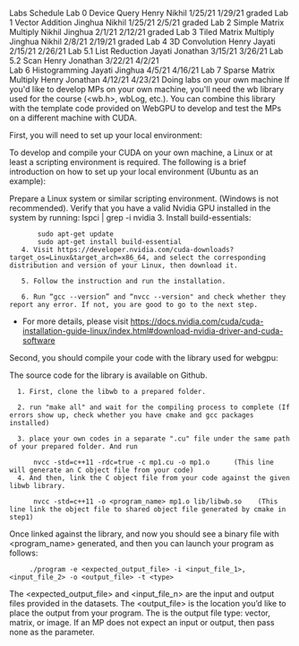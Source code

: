 Labs Schedule
Lab 0	Device Query	Henry	Nikhil	1/25/21	1/29/21	graded
Lab 1	Vector Addition	Jinghua	Nikhil	1/25/21	2/5/21	graded
Lab 2	Simple Matrix Multiply	Nikhil	Jinghua	2/1/21	2/12/21	graded
Lab 3	Tiled Matrix Multiply	Jinghua	Nikhil	2/8/21	2/19/21	graded
Lab 4	3D Convolution	Henry	Jayati	2/15/21	2/26/21	
Lab 5.1	List Reduction	Jayati	Jonathan	3/15/21	3/26/21	
Lab 5.2	Scan	Henry	Jonathan	3/22/21	4/2/21	
Lab 6	Histogramming	Jayati	Jinghua	4/5/21	4/16/21	
Lab 7	Sparse Matrix Multiply	Henry	Jonathan	4/12/21	4/23/21	
Doing labs on your own machine
If you'd like to develop MPs on your own machine, you'll need the wb library used for the course (<wb.h>, wbLog, etc.). You can combine this library with the template code provided on WebGPU to develop and test the MPs on a different machine with CUDA. 



First, you will need to set up your local environment:

To develop and compile your CUDA on your own machine, a Linux or at least a scripting environment is required. The following is a brief introduction on how to set up your local environment (Ubuntu as an example):

Prepare a Linux system or similar scripting environment. (Windows is not recommended).
Verify that you have a valid Nvidia GPU installed in the system by running:
           lspci | grep -i nvidia
       3. Install build-essentials:

           sudo apt-get update
           sudo apt-get install build-essential
       4. Visit https://developer.nvidia.com/cuda-downloads?target_os=Linux&target_arch=x86_64, and select the corresponding distribution and version of your Linux, then download it.

       5. Follow the instruction and run the installation.

       6. Run “gcc --version” and “nvcc --version" and check whether they report any error. If not, you are good to go to the next step.



* For more details, please visit https://docs.nvidia.com/cuda/cuda-installation-guide-linux/index.html#download-nvidia-driver-and-cuda-software



Second, you should compile your code with the library used for webgpu:

The source code for the library is available on Github.

      1. First, clone the libwb to a prepared folder.

      2. run "make all" and wait for the compiling process to complete (If errors show up, check whether you have cmake and gcc packages installed)

      3. place your own codes in a separate ".cu" file under the same path of your prepared folder. And run

          nvcc -std=c++11 -rdc=true -c mp1.cu -o mp1.o      (This line will generate an C object file from your code)
      4. And then, link the C object file from your code against the given libwb library. 

          nvcc -std=c++11 -o <program_name> mp1.o lib/libwb.so    (This line link the object file to shared object file generated by cmake in step1)


Once linked against the library, and now you should see a binary file with <program_name> generated, and then you can launch your program as follows:

         ./program -e <expected_output_file> -i <input_file_1>,<input_file_2> -o <output_file> -t <type>
The <expected_output_file> and <input_file_n> are the input and output files provided in the datasets. The <output_file> is the location you’d like to place the output from your program. The <type> is the output file type: vector, matrix, or image. If an MP does not expect an input or output, then pass none as the parameter.



